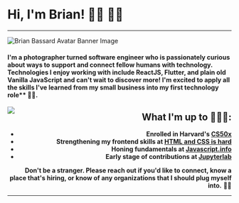 # Hi, I'm Brian! 🕺🏿 👋🏿

---

![Brian Bassard Avatar Banner Image](https://live.staticflickr.com/65535/50164652607_aaed0b55c1_o.jpg)

#### I'm a photographer turned software engineer who is passionately curious about ways to support and connect fellow humans with technology. Technologies I enjoy working with include ReactJS, Flutter, and plain old Vanilla JavaScript and can't wait to discover more! I'm excited to apply all the skills I've learned from my small business into my first technology role\*\* ✊🏿.

<img align="left" src="https://live.staticflickr.com/65535/50164652572_2645fddceb_o.jpg">

<div style="text-align: right">

## What I'm up to 👨🏿‍💻:

-   **Enrolled in Harvard's [CS50x](https://cs50.harvard.edu/x/2020/)**
-   **Strengthening my frontend skills at [HTML and CSS is hard](https://www.internetingishard.com/html-and-css/introduction/)**
-   **Honing fundamentals at [Javascript.info](https://javascript.info/)**
-   **Early stage of contributions at [Jupyterlab](https://jupyter.org/)**

**Don't be a stranger. Please reach out if you'd like to connect, know a place that's hiring, or know of any organizations that I should plug myself into.** 👌🏿

</div>

---

